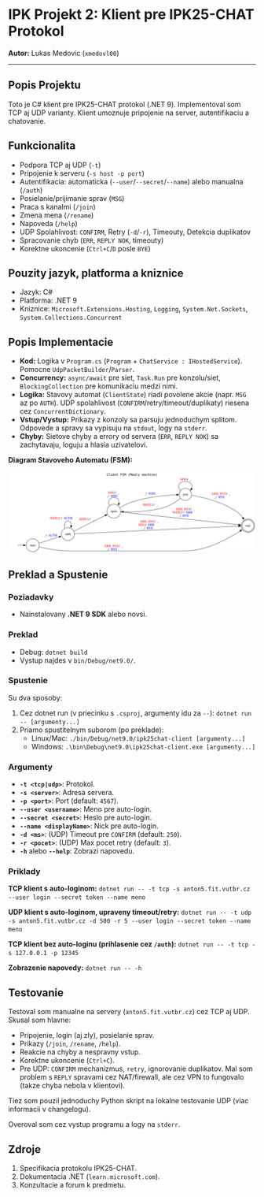 # IPK Projekt 2: Klient pre IPK25-CHAT Protokol

**Autor:** Lukas Medovic (`xmedovl00`)

---

## Popis Projektu

Toto je C# klient pre IPK25-CHAT protokol (.NET 9). Implementoval som TCP aj UDP varianty. Klient umoznuje pripojenie na server, autentifikaciu a chatovanie.

## Funkcionalita

* Podpora TCP aj UDP (`-t`)
* Pripojenie k serveru (`-s host -p port`)
* Autentifikacia: automaticka (`--user`/`--secret`/`--name`) alebo manualna (`/auth`)
* Posielanie/prijimanie sprav (`MSG`)
* Praca s kanalmi (`/join`)
* Zmena mena (`/rename`)
* Napoveda (`/help`)
* UDP Spolahlivost: `CONFIRM`, Retry (`-d`/`-r`), Timeouty, Detekcia duplikatov
* Spracovanie chyb (`ERR`, `REPLY NOK`, timeouty)
* Korektne ukoncenie (`Ctrl+C`/`D` posle `BYE`)

## Pouzity jazyk, platforma a kniznice

* Jazyk: C#
* Platforma: .NET 9
* Kniznice: `Microsoft.Extensions.Hosting`, `Logging`, `System.Net.Sockets`, `System.Collections.Concurrent`

## Popis Implementacie

* **Kod:** Logika v `Program.cs` (`Program` + `ChatService : IHostedService`). Pomocne `UdpPacketBuilder`/`Parser`.
* **Concurrency:** `async/await` pre siet, `Task.Run` pre konzolu/siet, `BlockingCollection` pre komunikaciu medzi nimi.
* **Logika:** Stavovy automat (`ClientState`) riadi povolene akcie (napr. `MSG` az po `AUTH`). UDP spolahlivost (`CONFIRM`/retry/timeout/duplikaty) riesena cez `ConcurrentDictionary`.
* **Vstup/Vystup:** Prikazy z konzoly sa parsuju jednoduchym splitom. Odpovede a spravy sa vypisuju na `stdout`, logy na `stderr`.
* **Chyby:** Sietove chyby a errory od servera (`ERR`, `REPLY NOK`) sa zachytavaju, loguju a hlasia uzivatelovi.

**Diagram Stavoveho Automatu (FSM):**

![Client FSM Diagram](diagram/protocol_fsm_client.svg)

## Preklad a Spustenie

### Poziadavky

* Nainstalovany **.NET 9 SDK** alebo novsi.

### Preklad

* Debug: `dotnet build`
* Vystup najdes v `bin/Debug/net9.0/`.

### Spustenie

Su dva sposoby:

1.  Cez dotnet run (v priecinku s `.csproj`, argumenty idu za `--`):
    `dotnet run -- [argumenty...]`
2.  Priamo spustitelnym suborom (po preklade):
    * Linux/Mac: `./bin/Debug/net9.0/ipk25chat-client [argumenty...]`
    * Windows: `.\bin\Debug\net9.0\ipk25chat-client.exe [argumenty...]`


### Argumenty

* **`-t <tcp|udp>`**: Protokol.
* **`-s <server>`**: Adresa servera.
* **`-p <port>`**: Port (default: `4567`).
* **`--user <username>`**:  Meno pre auto-login.
* **`--secret <secret>`**: Heslo pre auto-login.
* **`--name <displayName>`**: Nick pre auto-login.
* **`-d <ms>`**: (UDP) Timeout pre `CONFIRM` (default: `250`).
* **`-r <pocet>`**: (UDP) Max pocet retry (default: `3`).
* **`-h`** alebo **`--help`**: Zobrazi napovedu.

### Priklady

**TCP klient s auto-loginom:**
`dotnet run -- -t tcp -s anton5.fit.vutbr.cz --user login --secret token --name meno`

**UDP klient s auto-loginom, upraveny timeout/retry:**
`dotnet run -- -t udp -s anton5.fit.vutbr.cz -d 500 -r 5 --user login --secret token --name meno`

**TCP klient bez auto-loginu (prihlasenie cez `/auth`):**
`dotnet run -- -t tcp -s 127.0.0.1 -p 12345`

**Zobrazenie napovedy:**
`dotnet run -- -h`

## Testovanie

Testoval som manualne na servery (`anton5.fit.vutbr.cz`) cez TCP aj UDP. Skusal som hlavne:

* Pripojenie, login (aj zly), posielanie sprav.
* Prikazy (`/join`, `/rename`, `/help`).
* Reakcie na chyby a nespravny vstup.
* Korektne ukoncenie (`Ctrl+C`).
* Pre UDP: `CONFIRM` mechanizmus, `retry`, ignorovanie duplikatov. Mal som problem s `REPLY` spravami cez NAT/firewall, ale cez VPN to fungovalo (takze chyba nebola v klientovi).

Tiez som pouzil jednoduchy Python skript na lokalne testovanie UDP (viac informacii v changelogu).

Overoval som cez vystup programu a logy na `stderr`.

## Zdroje

1.  Specifikacia protokolu IPK25-CHAT.
2.  Dokumentacia .NET (`learn.microsoft.com`).
3.  Konzultacie a forum k predmetu.

